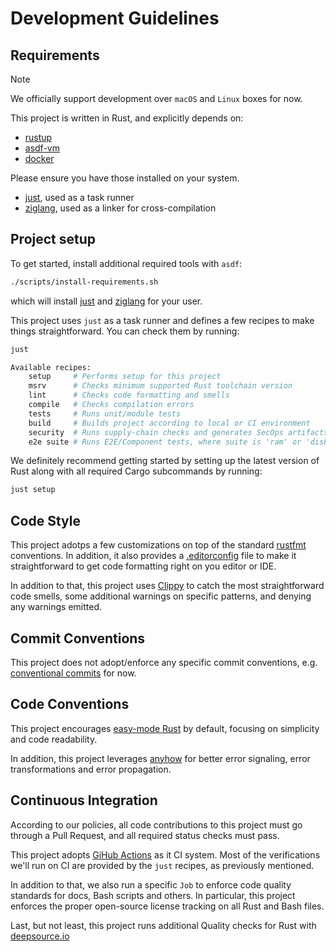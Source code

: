 # Development Guidelines

## Requirements

> [!NOTE]
> We officially support development over `macOS` and `Linux` boxes for now.

This project is written in Rust, and explicitly depends on:

- [rustup](https://rustup.rs/)
- [asdf-vm](https://asdf-vm.com/)
- [docker](https://www.docker.com/)

Please ensure you have those installed on your system.

- [just](https://just.systems), used as a task runner
- [ziglang](https://ziglang.org/), used as a linker for cross-compilation

## Project setup

To get started, install additional required tools with `asdf`:

```bash
./scripts/install-requirements.sh
```

which will install
[just](https://just.systems)
and
[ziglang](https://ziglang.org)
for your user.

This project uses `just` as a task runner and
defines a few recipes to make things straightforward. You can check them by running:

```bash
just

Available recipes:
    setup     # Performs setup for this project
    msrv      # Checks minimum supported Rust toolchain version
    lint      # Checks code formatting and smells
    compile   # Checks compilation errors
    tests     # Runs unit/module tests
    build     # Builds project according to local or CI environment
    security  # Runs supply-chain checks and generates SecOps artifacts
    e2e suite # Runs E2E/Component tests, where suite is 'ram' or 'disk'
```

We definitely recommend getting started by setting up the latest version of Rust along with
all required Cargo subcommands by running:

```bash
just setup
```

## Code Style

This project adotps a few customizations on top of the standard
[rustfmt](https://rust-lang.github.io/rustfmt)
conventions. In addition, it also provides a
[.editorconfig](https://editorconfig.org/)
file to make it straightforward to get code formatting right on you editor or IDE.

In addition to that, this project uses
[Clippy](https://rust-lang.github.io/rust-clippy)
to catch the most straightforward code smells, some additional warnings on
specific patterns, and denying any warnings emitted.

## Commit Conventions

This project does not adopt/enforce any specific commit conventions, e.g.
[conventional commits](https://www.conventionalcommits.org/en/v1.0.0/)
for now.

## Code Conventions

This project encourages
[easy-mode Rust](https://llogiq.github.io/2024/03/28/easy.html)
by default, focusing on simplicity and code readability.

In addition, this project leverages
[anyhow](https://docs.rs/anyhow/latest/anyhow/)
for better error signaling, error transformations and error propagation.

## Continuous Integration

According to our policies, all code contributions to this project must go through a Pull Request,
and all required status checks must pass.

This project adopts
[GiHub Actions](https://github.com/dotanuki-labs/gradle-wiper/actions)
as it CI system. Most of the verifications we'll run on CI are provided by the `just` recipes,
as previously mentioned.

In addition to that, we also run a specific `Job` to enforce code quality standards for docs,
Bash scripts and others. In particular, this project enforces the proper open-source license
tracking on all Rust and Bash files.

Last, but not least, this project runs additional Quality checks for Rust with
[deepsource.io](https://app.deepsource.com/gh/dotanuki-labs/gradle-wiper/)
